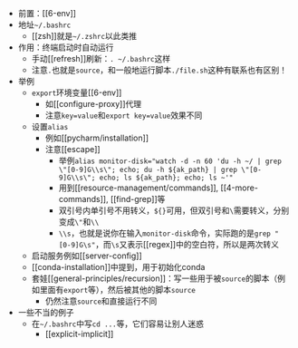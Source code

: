 - 前置：[[6-env]]
- 地址`~/.bashrc`
  - [[zsh]]就是`~/.zshrc`以此类推
- 作用：终端启动时自动运行
  - 手动[[refresh]]刷新：`. ~/.bashrc`这样
  - 注意`.`也就是`source`，和一般地运行脚本`./file.sh`这种有联系也有区别！
- 举例
  - `export`环境变量[[6-env]]
    - 如[[configure-proxy]]代理
    - 注意`key=value`和`export key=value`效果不同
  - 设置`alias`
    - 例如[[pycharm/installation]]
    - 注意[[escape]]
      - 举例`alias monitor-disk="watch -d -n 60 'du -h ~/ | grep \"[0-9]G\\s\"; echo; du -h ${ak_path} | grep \"[0-9]G\\s\"; echo; ls ${ak_path}; echo; ls ~'"`
      - 用到[[resource-management/commands]], [[4-more-commands]], [[find-grep]]等
      - 双引号内单引号不用转义，`${}`可用，但双引号和`\`需要转义，分别变成`\"`和`\\`
      - `\\s`，也就是说你在输入`monitor-disk`命令，实际跑的是`grep "[0-9]G\s"`，而`\s`又表示[[regex]]中的空白符，所以是两次转义
  - 启动服务例如[[server-config]]
  - [[conda-installation]]中提到，用于初始化conda
  - 套娃[[general-principles/recursion]]：写一些用于被`source`的脚本（例如里面有`export`等），然后被其他的脚本`source`
    - 仍然注意`source`和直接运行不同
- 一些不当的例子
  - 在`~/.bashrc`中写`cd ...`等，它们容易让别人迷惑
    - [[explicit-implicit]]
